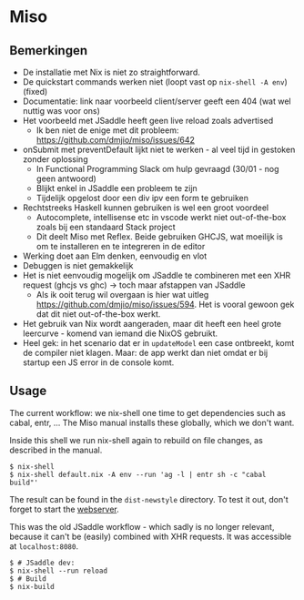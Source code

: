 # Miso

## Bemerkingen

- De installatie met Nix is niet zo straightforward.
- De quickstart commands werken niet (loopt vast op `nix-shell -A env`) (fixed)
- Documentatie: link naar voorbeeld client/server geeft een 404 (wat wel nuttig was voor ons)
- Het voorbeeld met JSaddle heeft geen live reload zoals advertised
  - Ik ben niet de enige met dit probleem: https://github.com/dmjio/miso/issues/642
- onSubmit met preventDefault lijkt niet te werken - al veel tijd in gestoken zonder oplossing
  - In Functional Programming Slack om hulp gevraagd (30/01 - nog geen antwoord)
  - Blijkt enkel in JSaddle een probleem te zijn
  - Tijdelijk opgelost door een div ipv een form te gebruiken
- Rechtstreeks Haskell kunnen gebruiken is wel een groot voordeel
  - Autocomplete, intellisense etc in vscode werkt niet out-of-the-box zoals bij een standaard Stack project
  - Dit deelt Miso met Reflex. Beide gebruiken GHCJS, wat moeilijk is om te installeren en te integreren in de editor
- Werking doet aan Elm denken, eenvoudig en vlot
- Debuggen is niet gemakkelijk
- Het is niet eenvoudig mogelijk om JSaddle te combineren met een XHR request (ghcjs vs ghc) -> toch maar afstappen van JSaddle
  - Als ik ooit terug wil overgaan is hier wat uitleg https://github.com/dmjio/miso/issues/594. Het is vooral gewoon gek dat dit niet out-of-the-box werkt.
- Het gebruik van Nix wordt aangeraden, maar dit heeft een heel grote leercurve - komend van iemand die NixOS gebruikt.
- Heel gek: in het scenario dat er in `updateModel` een case ontbreekt, komt de compiler niet klagen. Maar: de app werkt dan niet omdat er bij startup een JS error in de console komt.

## Usage

The current workflow: we nix-shell one time to get dependencies such as cabal,
entr, ... The Miso manual installs these globally, which we don't want.

Inside this shell we run nix-shell again to rebuild on file changes, as
described in the manual.

```
$ nix-shell
$ nix-shell default.nix -A env --run 'ag -l | entr sh -c "cabal build"'
```

The result can be found in the `dist-newstyle` directory. To test it out, don't
forget to start the [webserver](../server/README.md).

This was the old JSaddle workflow - which sadly is no longer relevant, because
it can't be (easily) combined with XHR requests. It was accessible at
`localhost:8080`.

```
$ # JSaddle dev:
$ nix-shell --run reload
$ # Build
$ nix-build
```
